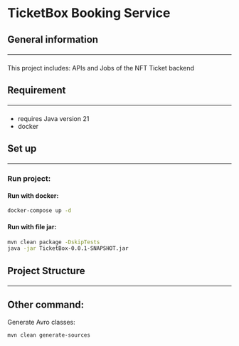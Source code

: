 # TicketBox Booking Service

## General information <hr>

This project includes: APIs and Jobs of the NFT Ticket backend


## Requirement <hr>
- requires Java version 21
- docker

## Set up <hr>


### Run project:
#### Run with docker:
```bash
docker-compose up -d
```
#### Run with file jar:
```bash
mvn clean package -DskipTests
java -jar TicketBox-0.0.1-SNAPSHOT.jar
```

## Project Structure <hr>

## Other command:
Generate Avro classes:
```bash
mvn clean generate-sources
```